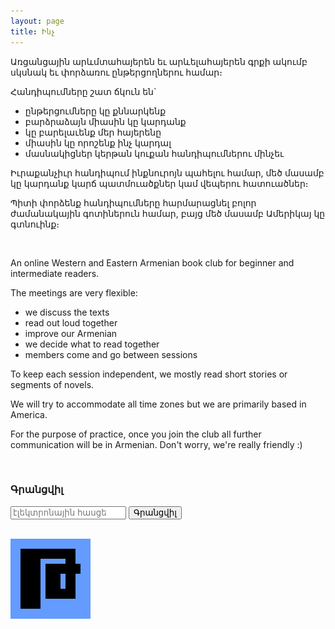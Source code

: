 ```yaml
---
layout: page
title: Ինչ
---
```


Առցանցային արևմտահայերեն եւ արևելահայերեն գրքի ակումբ սկսնակ եւ փորձառու ընթերցողներու համար։

Հանդիպումները շատ ճկուն են`
- ընթերցումները կը քննարկենք
- բարձրաձայն միասին կը կարդանք
- կը բարելաւենք մեր հայերենը
- միասին կը որոշենք ինչ կարդալ
- մասնակիցներ կերթան կուքան հանդիպումներու մինչեւ

Իւրաքանչիւր հանդիպում ինքնուրոյն պահելու համար, մեծ մասամբ կը կարդանք կարճ պատմուածքներ կամ վեպերու հատուածներ։

Պիտի փորձենք հանդիպումները հարմարացնել բոլոր ժամանակային գոտիներուն համար, բայց մեծ մասամբ Ամերիկայ կը գտնուինք։

<br />

An online Western and Eastern Armenian book club for beginner and intermediate readers.

The meetings are very flexible:
- we discuss the texts
- read out loud together
- improve our Armenian
- we decide what to read together
- members come and go between sessions

To keep each session independent, we mostly read short stories or segments of novels.

We will try to accommodate all time zones but we are primarily based in America.

For the purpose of practice, once you join the club all further communication will be in Armenian. Don't worry, we're really friendly :)

<br />

### Գրանցվիլ
<form action="{{site.mailchimp}}" method="post" name="mc-embedded-subscribe-form" class="wj-contact-form validate" target="_blank" novalidate>
    <div class="mc-field-group">
        <input type="email" placeholder="էլեկտրոնային հասցե" name="EMAIL" class="required email" id="mce-EMAIL" autocomplete="on">
        <input type="submit" value="Գրանցվիլ" name="subscribe" class="heart">
    </div>
</form>

<br />

![logo](assets/images/logo.png)